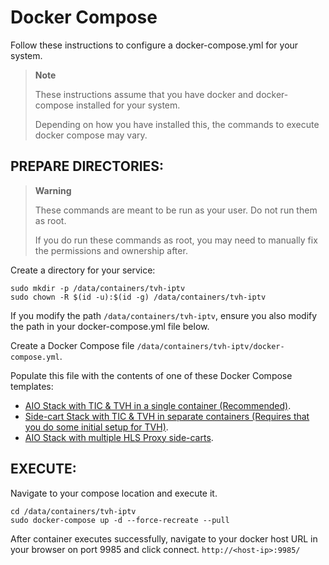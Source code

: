 # Docker Compose

Follow these instructions to configure a docker-compose.yml for your system.

> __Note__
>
> These instructions assume that you have docker and docker-compose installed for your system.
>
> Depending on how you have installed this, the commands to execute docker compose may vary.


## PREPARE DIRECTORIES:

> __Warning__
>
> These commands are meant to be run as your user. Do not run them as root.
>
> If you do run these commands as root, you may need to manually fix the permissions and ownership after.

Create a directory for your service:
```shell
sudo mkdir -p /data/containers/tvh-iptv
sudo chown -R $(id -u):$(id -g) /data/containers/tvh-iptv
```

If you modify the path `/data/containers/tvh-iptv`, ensure you also modify the path in your docker-compose.yml file below.


Create a Docker Compose file `/data/containers/tvh-iptv/docker-compose.yml`.

Populate this file with the contents of one of these Docker Compose templates:
- [AIO Stack with TIC & TVH in a single container (Recommended)](./compose-files/docker-compose.aio.yml).
- [Side-cart Stack with TIC & TVH in separate containers (Requires that you do some initial setup for TVH)](./compose-files/docker-compose.side-tvh.yml).
- [AIO Stack with multiple HLS Proxy side-carts](./compose-files/docker-compose.aio-with-proxies.yml).

## EXECUTE:

Navigate to your compose location and execute it.
```shell
cd /data/containers/tvh-iptv
sudo docker-compose up -d --force-recreate --pull
```

After container executes successfully, navigate to your docker host URL in your browser on port 9985 and click connect.
`http://<host-ip>:9985/`
